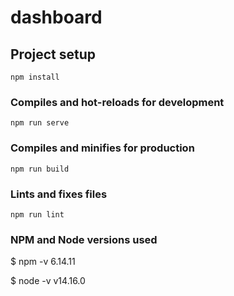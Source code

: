 # dashboard

## Project setup
```
npm install
```

### Compiles and hot-reloads for development
```
npm run serve
```

### Compiles and minifies for production
```
npm run build
```

### Lints and fixes files
```
npm run lint
```

### NPM and Node versions used
$ npm -v
6.14.11

$ node -v
v14.16.0
